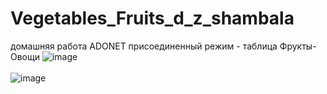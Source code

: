 # Vegetables_Fruits_d_z_shambala
домашняя работа ADONET присоединенный режим - таблица Фрукты-Овощи
![image](https://github.com/fishman123456/Vegetables_Fruits_d_z_shambala/assets/106389581/200ef1b8-0c8a-49a6-9687-658b3006d970)
<br> <br>
![image](https://github.com/fishman123456/Vegetables_Fruits_d_z_shambala/assets/106389581/92836a08-3e33-4006-9610-ed0be11c2b7f)

